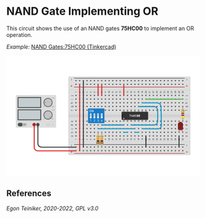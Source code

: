 # NAND Gate Implementing OR

This circuit shows the use of an NAND gates **75HC00** to implement an OR operation.

_Example:_ [NAND Gates:75HC00 (Tinkercad)](https://www.tinkercad.com/things/jQcxMTTbqIi)

![OR Gate](gate-or-using-nand.png)



## References

*Egon Teiniker, 2020-2022, GPL v3.0* 
